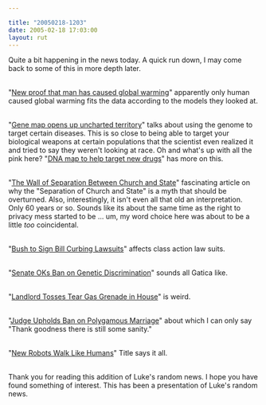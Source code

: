 ```yaml
---

title: "20050218-1203"
date: 2005-02-18 17:03:00
layout: rut
---
```


Quite a bit happening in the news today.  A quick run down, I may
come back to some of this in more depth later.<br  /><br  />

"<a href="http://www.timesonline.co.uk/article/0,,3-1489955,00.html">New
proof that man has caused global warming</a>" apparently only human
caused global warming fits the data according to the models they
looked at.<br  /><br  />

"<a href="http://www.nature.com/news/2005/050214/full/050214-17.html">Gene
map opens up uncharted territory</a>" talks about using the
genome to target certain diseases.  This is so close to being
able to target your biological weapons at certain populations
that the scientist even realized it and tried to say they
weren't looking at race.  Oh and what's up with all the pink here?
"<a href="http://news.bbc.co.uk/2/hi/science/nature/4275695.stm">DNA
map to help target new drugs</a>" has more on this.<br  /><br  />

"<a href="http://www.catholicherald.com/articles/05articles/separation.htm">The
Wall of Separation Between Church and State</a>" fascinating
article on why the "Separation of Church and State" is a myth
that should be overturned.  Also, interestingly, it isn't even
all that old an interpretation.  Only 60 years or so.  Sounds like
its about the same time as the right to privacy mess started to be
... um, my word choice here was about to be a little <em>too</em>
coincidental.<br  /><br  />

"<a href="http://news.findlaw.com/ap_stories/a/w/1151/2-18-2005/20050218024503_20.html">Bush
to Sign Bill Curbing Lawsuits</a>" affects class action law
suits.<br  /><br  />

"<a href="http://news.findlaw.com/ap_stories/a/w/1153/2-18-2005/20050218050016_38.html">Senate
OKs Ban on Genetic Discrimination</a>" sounds all Gatica
like.<br  /><br  />

"<a href="http://news.findlaw.com/ap_stories/other/features/1120/2-18-2005/20050218051502_60.html">Landlord
Tosses Tear Gas Grenade in House</a>" is weird.<br  /><br  />

"<a href="http://news.findlaw.com/ap_stories/other/1110/2-17-2005/20050217074505_26.html">Judge
Upholds Ban on Polygamous Marriage</a>" about which I can only say
"Thank goodness there is still some sanity."<br  /><br  />

"<a href="http://www.livescience.com/technology/050217_robot_walking.html">New
Robots Walk Like Humans</a>" Title says it all.<br  /><br  />

Thank you for reading this addition of Luke's random news.  I hope
you have found something of interest.  This has been a presentation
of Luke's random news.

